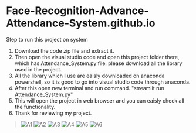 # Face-Recognition-Advance-Attendance-System.github.io

Step to run this project on system
1. Download the code zip file and extract it.
2. Then open the visual studio code and open this project folder there, which has Attendance_System.py file. please download all the library used in the project.
3. All the library which I use are eaisly downloaded on anaconda powershell, so it is good to go into visual studio code through anaconda.
4. After this open new terminal and run command.
   "streamlit run Attendance_System.py"
5. This will open the project in web browser and you can eaisly check all the functionality.
6. Thank for reviewing my project.
>![A1](https://user-images.githubusercontent.com/79044490/194722506-7c676ba1-8d40-467f-bba4-2db21e9332de.png)
![A2](https://user-images.githubusercontent.com/79044490/194722538-0c93231f-8284-41d4-adaa-7b7ebcace883.png)
![A3](https://user-images.githubusercontent.com/79044490/194722566-dd276a5a-7c82-45d7-97dd-687259213e00.png)
![A4](https://user-images.githubusercontent.com/79044490/194722583-1f1c2181-f1af-48f4-ae66-a9f1c0adae39.png)
![A5](https://user-images.githubusercontent.com/79044490/194722590-08611b50-af90-4bd0-8607-d6a3df330ff8.png)
![A6](https://user-images.githubusercontent.com/79044490/194722562-f85ce099-4700-4ba2-a3c8-0d14becd224a.png)





